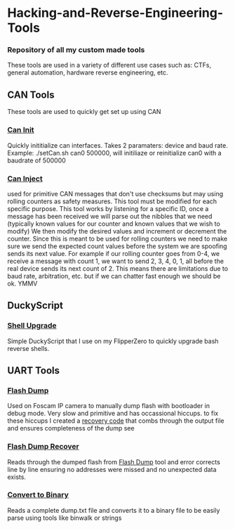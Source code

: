 # Hacking-and-Reverse-Engineering-Tools
### Repository of all my custom made tools
These tools are used in a variety of different use cases such as: CTFs, general automation, hardware reverse engineering, etc.

## CAN Tools
These tools are used to quickly get set up using CAN 

### [Can Init](CAN/setCan.sh)
Quickly inititialize can interfaces. Takes 2 paramaters: device and baud rate.
Example: ./setCan.sh can0 500000, will initiliaze or reinitialize can0 with a baudrate of 500000


### [Can Inject](CAN/can_inject.py)
used for primitive CAN messages that don't use checksums but may using rolling counters as safety measures. This tool must be modified for each specific purpose. 
This tool works by listening for a specific ID, once  a message has been received we will parse out the nibbles that we need (typically known values for our counter and known values that we wish to modify)
We then modify the desired values and increment or decrement the counter. Since this is meant to be used for rolling counters we need to make sure we send the expected count values before the system we are spoofing sends its next value. 
For example if our rolling counter goes from 0-4, we receive a message with count 1, we want to send 2, 3, 4, 0, 1, all before the real device sends its next count of 2. This means there are limitations due to baud rate, arbitration, etc. but if we can chatter fast enough we should be ok. YMMV

## DuckyScript

### [Shell Upgrade](DuckyScript/shell_upgrade.txt)
Simple DuckyScript that I use on my FlipperZero to quickly upgrade bash reverse shells.

## UART Tools

### [Flash Dump](UART/flash_dump.py)
Used on Foscam IP camera to manually dump flash with bootloader in debug mode. Very slow and primitive and has occassional hiccups. to fix these hiccups I created a [recovery code](UART/recover.py) that combs through the output file and ensures completeness of the dump see 

### [Flash Dump Recover](UART/recover.py)
Reads through the dumped flash from [Flash Dump](UART/flash_dump.py) tool and error corrects line by line ensuring no addresses were missed and no unexpected data exists.

### [Convert to Binary](UART/convert.py)
Reads a complete dump.txt file and converts it to a binary file to be easily parse using tools like binwalk or strings
